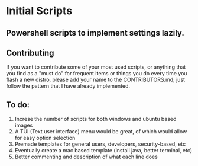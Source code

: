 # Initial Scripts
## Powershell scripts to implement settings lazily.

## Contributing
If you want to contribute some of your most used scripts, or anything that you find as a "must do" for frequent items or things you do every time you flash a new distro, please add your name to the CONTRIBUTORS.md; just follow the pattern that I have already implemented. 

## To do:
1. Increse the number of scripts for both windows and ubuntu based images
2. A TUI (Text user interface) menu would be great, of which would allow for easy option selection
3. Premade templates for general users, developers, security-based, etc 
4. Eventually create a mac based template (install java, better terminal, etc)
5. Better commenting and description of what each line does
